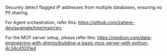 Securely detect flagged IP addresses from multiple databases, ensuring no PII sharing.

For Agent orchestration, refer this:
https://github.com/zahere-dev/augmate/tree/main/src

For the MCP server setup, please refer this:
https://medium.com/data-engineering-with-dremio/building-a-basic-mcp-server-with-python-4c34c41031ed

